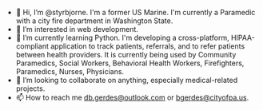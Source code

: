 - 👋 Hi, I’m @styrbjorne. I'm a former US Marine. I'm currently a Paramedic with a city fire department in Washington State.
- 👀 I’m interested in web development.
- 🌱 I’m currently learning Python. I'm developing a cross-platform, HIPAA-compliant application to track patients, referrals, and to refer patients between health providers. It is currently being used by Community Paramedics, Social Workers, Behavioral Health Workers, Firefighters, Paramedics, Nurses, Physicians.
- 💞️ I’m looking to collaborate on anything, especially medical-related projects.
- 📫 How to reach me db.gerdes@outlook.com or bgerdes@cityofpa.us.
